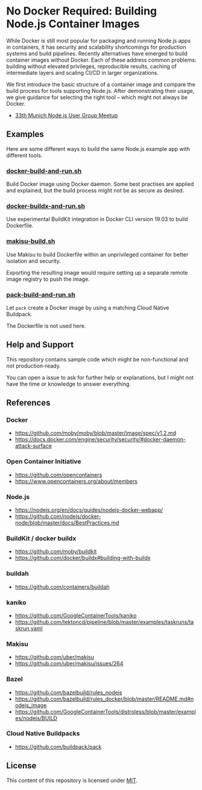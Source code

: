 # No Docker Required: Building Node.js Container Images

While Docker is still most popular for packaging and running Node.js apps in containers,
it has security and scalability shortcomings for production systems and build pipelines.
Recently alternatives have emerged to build container images without Docker.
Each of these address common problems: building without elevated privileges,
reproducible results, caching of intermediate layers and scaling CI/CD in larger organizations.

We first introduce the basic structure of a container image and compare the build process for tools supporting Node.js.
After demonstrating their usage, we give guidance for selecting the right tool – which might not always be Docker.

- [33th Munich Node.js User Group Meetup](https://www.meetup.com/de-DE/Munich-Node-js-User-Group/events/264927707/)

## Examples

Here are some different ways to build the same Node.js example app with different tools.

### [docker-build-and-run.sh](docker-build-and-run.sh)

Build Docker image using Docker daemon.
Some best practises are applied and explained, but the build process might not be as secure as desired.

### [docker-buildx-and-run.sh](docker-buildx-and-run.sh)

Use experimental BuildKit integration in Docker CLI version 19.03 to build Dockerfile.

### [makisu-build.sh](makisu-build.sh)

Use Makisu to build Dockerfile within an unprivileged container for better isolation and security.

Exporting the resulting image would require setting up a separate remote image registry to push the image.

### [pack-build-and-run.sh](pack-build-and-run.sh)

Let `pack` create a Docker image by using a matching Cloud Native Buildpack.

The Dockerfile is not used here.

## Help and Support

This repository contains sample code which might be non-functional and not production-ready.

You can open a issue to ask for further help or explanations, but I might not have the time or knowledge to answer everything.

## References

### Docker

- https://github.com/moby/moby/blob/master/image/spec/v1.2.md
- https://docs.docker.com/engine/security/security/#docker-daemon-attack-surface

### Open Container Initiative
- https://github.com/opencontainers
- https://www.opencontainers.org/about/members

### Node.js
- https://nodejs.org/en/docs/guides/nodejs-docker-webapp/
- https://github.com/nodejs/docker-node/blob/master/docs/BestPractices.md

### BuildKit / docker buildx
- https://github.com/moby/buildkit
- https://github.com/docker/buildx#building-with-buildx

### buildah
- https://github.com/containers/buildah

### kaniko
- https://github.com/GoogleContainerTools/kaniko
- https://github.com/tektoncd/pipeline/blob/master/examples/taskruns/taskrun.yaml

### Makisu
- https://github.com/uber/makisu
- https://github.com/uber/makisu/issues/264

### Bazel
- https://github.com/bazelbuild/rules_nodejs
- https://github.com/bazelbuild/rules_docker/blob/master/README.md#nodejs_image
- https://github.com/GoogleContainerTools/distroless/blob/master/examples/nodejs/BUILD

### Cloud Native Buildpacks
- https://github.com/buildpack/pack 

## License
This content of this repository is licensed under [MIT](./LICENSE).
